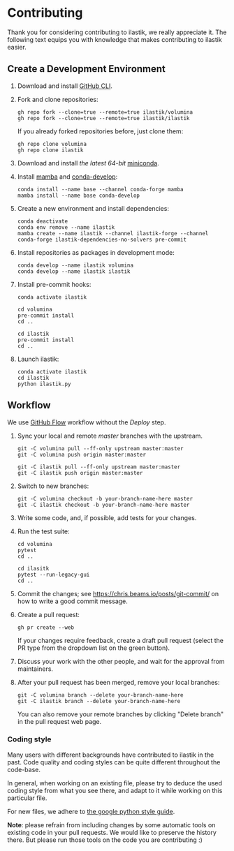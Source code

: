 # Contributing

Thank you for considering contributing to ilastik, we really appreciate it.
The following text equips you with knowledge that makes contributing to ilastik easier.

## Create a Development Environment

1. Download and install [GitHub CLI](https://cli.github.com/).

1. Fork and clone repositories:
    ```
    gh repo fork --clone=true --remote=true ilastik/volumina
    gh repo fork --clone=true --remote=true ilastik/ilastik
    ```

    If you already forked repositories before, just clone them:
    ```
    gh repo clone volumina
    gh repo clone ilastik
    ```

1. Download and install _the latest 64-bit_ [miniconda](https://docs.conda.io/en/latest/miniconda.html).

1. Install [mamba](https://github.com/mamba-org/mamba) and [conda-develop](https://docs.conda.io/projects/conda-build/en/latest/resources/commands/conda-develop.html):
    ```
    conda install --name base --channel conda-forge mamba
    mamba install --name base conda-develop
    ```

1. Create a new environment and install dependencies:
    ```
    conda deactivate
    conda env remove --name ilastik
    mamba create --name ilastik --channel ilastik-forge --channel conda-forge ilastik-dependencies-no-solvers pre-commit
    ```

1. Install repositories as packages in development mode:
    ```
    conda develop --name ilastik volumina
    conda develop --name ilastik ilastik
    ```

1. Install pre-commit hooks:
    ```
    conda activate ilastik

    cd volumina
    pre-commit install
    cd ..

    cd ilastik
    pre-commit install
    cd ..
    ```

1. Launch ilastik:
    ```
    conda activate ilastik
    cd ilastik
    python ilastik.py
    ```

## Workflow

We use [GitHub Flow](https://guides.github.com/introduction/flow/) workflow without the _Deploy_ step.

1. Sync your local and remote _master_ branches with the upstream.
    ```
    git -C volumina pull --ff-only upstream master:master
    git -C volumina push origin master:master

    git -C ilastik pull --ff-only upstream master:master
    git -C ilastik push origin master:master
    ```

1. Switch to new branches:
    ```
    git -C volumina checkout -b your-branch-name-here master
    git -C ilastik checkout -b your-branch-name-here master
    ```

1. Write some code, and, if possible, add tests for your changes.

1. Run the test suite:
    ```
    cd volumina
    pytest
    cd ..

    cd ilasitk
    pytest --run-legacy-gui
    cd ..
    ```

1. Commit the changes; see https://chris.beams.io/posts/git-commit/ on how to write a good commit message.

1. Create a pull request:
    ```
    gh pr create --web
    ```

    If your changes require feedback, create a draft pull request (select the PR type from the dropdown list on the green button).

1. Discuss your work with the other people, and wait for the approval from maintainers.

1. After your pull request has been merged, remove your local branches:
    ```
    git -C volumina branch --delete your-branch-name-here
    git -C ilastik branch --delete your-branch-name-here
    ```

    You can also remove your remote branches by clicking "Delete branch" in the pull request web page.

### Coding style

Many users with different backgrounds have contributed to ilastik in the past.
Code quality and coding styles can be quite different throughout the code-base.

In general, when working on an existing file, please try to deduce the used coding style from what you see there,
and adapt to it while working on this particular file.

For new files, we adhere to [the google python style guide](https://github.com/google/styleguide/blob/gh-pages/pyguide.md).

__Note__: please refrain from including changes by some automatic tools on existing code in your pull requests.
We would like to preserve the history there.
But please run those tools on the code you are contributing :)
